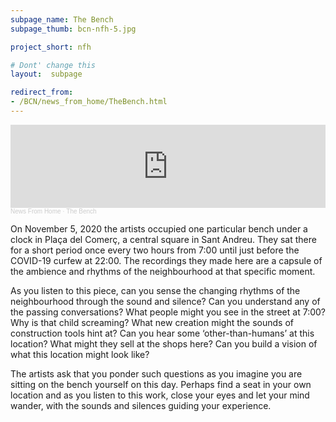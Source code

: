 ```yaml
---
subpage_name: The Bench
subpage_thumb: bcn-nfh-5.jpg

project_short: nfh

# Dont' change this
layout:  subpage

redirect_from:
- /BCN/news_from_home/TheBench.html
---
```


<iframe width="100%" height="133" scrolling="no" frameborder="no" allow="autoplay" src="https://w.soundcloud.com/player/?url=https%3A//api.soundcloud.com/tracks/1151786086&color=%23ff5500&auto_play=false&hide_related=true&show_comments=true&show_user=true&show_reposts=false&show_teaser=true"></iframe><div style="font-size: 10px; color: #cccccc;line-break: anywhere;word-break: normal;overflow: hidden;white-space: nowrap;text-overflow: ellipsis; font-family: Interstate,Lucida Grande,Lucida Sans Unicode,Lucida Sans,Garuda,Verdana,Tahoma,sans-serif;font-weight: 100;"><a href="https://soundcloud.com/news_from_home" title="News From Home" target="_blank" style="color: #cccccc; text-decoration: none;">News From Home</a> · <a href="https://soundcloud.com/news_from_home/the-bench" title="The Bench" target="_blank" style="color: #cccccc; text-decoration: none;">The Bench</a></div>

On November 5, 2020 the artists occupied one particular bench under a clock in Plaça del Comerç, a central square in Sant Andreu. They sat there for a short period once every two hours from 7:00 until just before the COVID-19 curfew at 22:00. The recordings they made here are a capsule of the ambience and rhythms of the neighbourhood at that specific moment.

As you listen to this piece, can you sense the changing rhythms of the neighbourhood through the sound and silence? Can you understand any of the passing conversations? What people might you see in the street at 7:00? Why is that child screaming? What new creation might the sounds of construction tools hint at? Can you hear some ‘other-than-humans’ at this location? What might they sell at the shops here? Can you build a vision of what this location might look like?

The artists ask that you ponder such questions as you imagine you are sitting on the bench yourself on this day. Perhaps find a seat in your own location and as you listen to this work, close your eyes and let your mind wander, with the sounds and silences guiding your experience.
